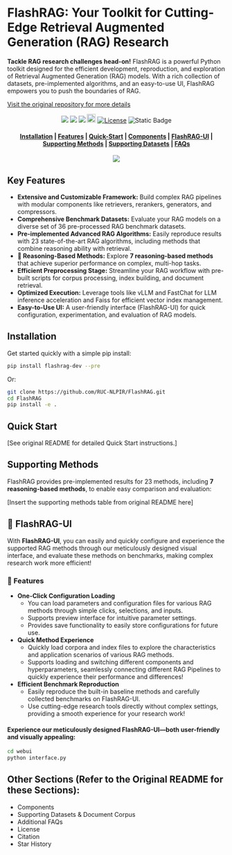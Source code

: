 # FlashRAG: Your Toolkit for Cutting-Edge Retrieval Augmented Generation (RAG) Research

**Tackle RAG research challenges head-on!** FlashRAG is a powerful Python toolkit designed for the efficient development, reproduction, and exploration of Retrieval Augmented Generation (RAG) models.  With a rich collection of datasets, pre-implemented algorithms, and an easy-to-use UI, FlashRAG empowers you to push the boundaries of RAG.

[Visit the original repository for more details](https://github.com/RUC-NLPIR/FlashRAG)

<div align="center">
<a href="https://arxiv.org/abs/2405.13576" target="_blank"><img src=https://img.shields.io/badge/arXiv-b5212f.svg?logo=arxiv></a>
<a href="https://huggingface.co/datasets/RUC-NLPIR/FlashRAG_datasets/" target="_blank"><img src=https://img.shields.io/badge/%F0%9F%A4%97%20HuggingFace%20Datasets-27b3b4.svg></a>
<a href="https://www.modelscope.cn/datasets/hhjinjiajie/FlashRAG_Dataset" target="_blank"><img src=https://custom-icon-badges.demolab.com/badge/ModelScope%20Datasets-624aff?style=flat&logo=modelscope&logoColor=white></a>
<a href="https://deepwiki.com/RUC-NLPIR/FlashRAG"><img src="https://devin.ai/assets/deepwiki-badge.png" alt="DeepWiki Document" height="20"/></a>
<a href="https://github.com/RUC-NLPIR/FlashRAG/blob/main/LICENSE"><img alt="License" src="https://img.shields.io/badge/LICENSE-MIT-green"></a>
<a><img alt="Static Badge" src="https://img.shields.io/badge/made_with-Python-blue"></a>
</div>

<h4 align="center">

<p>
<a href="#wrench-installation">Installation</a> |
<a href="#sparkles-features">Features</a> |
<a href="#rocket-quick-start">Quick-Start</a> |
<a href="#gear-components"> Components</a> |
<a href="#art-flashrag-ui"> FlashRAG-UI</a> |
<a href="#robot-supporting-methods"> Supporting Methods</a> |
<a href="#notebook-supporting-datasets--document-corpus"> Supporting Datasets</a> |
<a href="#raised_hands-additional-faqs"> FAQs</a>
</p>

</h4>

<p align="center">
<img src="asset/framework.jpg">
</p>

## Key Features

*   **Extensive and Customizable Framework:** Build complex RAG pipelines with modular components like retrievers, rerankers, generators, and compressors.
*   **Comprehensive Benchmark Datasets:** Evaluate your RAG models on a diverse set of 36 pre-processed RAG benchmark datasets.
*   **Pre-implemented Advanced RAG Algorithms:** Easily reproduce results with 23 state-of-the-art RAG algorithms, including methods that combine reasoning ability with retrieval.
*   **🚀 Reasoning-Based Methods:** Explore **7 reasoning-based methods** that achieve superior performance on complex, multi-hop tasks.
*   **Efficient Preprocessing Stage:** Streamline your RAG workflow with pre-built scripts for corpus processing, index building, and document retrieval.
*   **Optimized Execution:** Leverage tools like vLLM and FastChat for LLM inference acceleration and Faiss for efficient vector index management.
*   **Easy-to-Use UI:**  A user-friendly interface (FlashRAG-UI) for quick configuration, experimentation, and evaluation of RAG models.

## Installation

Get started quickly with a simple pip install:

```bash
pip install flashrag-dev --pre
```
Or:

```bash
git clone https://github.com/RUC-NLPIR/FlashRAG.git
cd FlashRAG
pip install -e .
```

## Quick Start

[See original README for detailed Quick Start instructions.]

## Supporting Methods

FlashRAG provides pre-implemented results for 23 methods, including **7 reasoning-based methods**, to enable easy comparison and evaluation:

[Insert the supporting methods table from original README here]

## :art: FlashRAG-UI

With <strong>FlashRAG-UI</strong>, you can easily and quickly configure and experience the supported RAG methods through our meticulously designed visual interface, and evaluate these methods on benchmarks, making complex research work more efficient!

### :star2: Features
- **One-Click Configuration Loading**
  - You can load parameters and configuration files for various RAG methods through simple clicks, selections, and inputs.</li>
  - Supports preview interface for intuitive parameter settings.</li>
  - Provides save functionality to easily store configurations for future use.</li>
- **Quick Method Experience**
  - Quickly load corpora and index files to explore the characteristics and application scenarios of various RAG methods.</li>
  - Supports loading and switching different components and hyperparameters, seamlessly connecting different RAG Pipelines to quickly experience their performance and differences!</li>
- **Efficient Benchmark Reproduction**
  - Easily reproduce the built-in baseline methods and carefully collected benchmarks on FlashRAG-UI.</li>
  - Use cutting-edge research tools directly without complex settings, providing a smooth experience for your research work!</li>

#### Experience our meticulously designed FlashRAG-UI—both user-friendly and visually appealing:
```bash
cd webui
python interface.py
```

## Other Sections (Refer to the Original README for these Sections):
* Components
* Supporting Datasets & Document Corpus
* Additional FAQs
* License
* Citation
* Star History